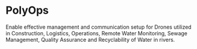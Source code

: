 # PolyOps
Enable effective management and communication setup for Drones utilized in Construction, Logistics, Operations, Remote Water Monitoring, Sewage Management, Quality Assurance and Recyclability of Water in rivers.
